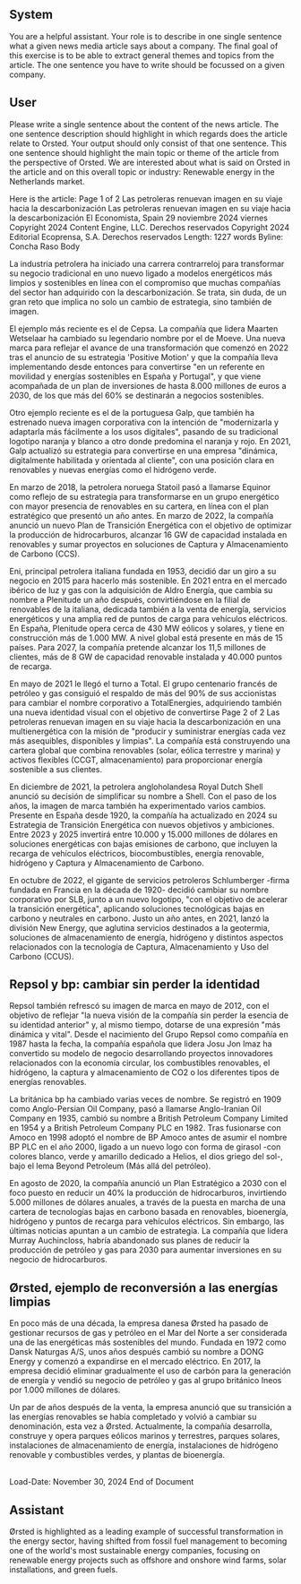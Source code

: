 ## System

You are a helpful assistant. Your role is to describe in one single sentence what a given news media article says about a company. The final goal of this exercise is to be able to extract general themes and topics from the article. The one sentence you have to write should be focussed on a given company.

## User


Please write a single sentence about the content of the news article. The one sentence description should highlight in which regards does the article relate to Orsted. Your output should only consist of that one sentence.
This one sentence should highlight the main topic or theme of the article from the perspective of Orsted. We are interested about what is said on Orsted in the article and on this overall topic or industry: Renewable energy in the Netherlands market.

Here is the article: Page 1 of 2
Las petroleras renuevan imagen en su viaje hacia la descarbonización
Las petroleras renuevan imagen en su viaje hacia la descarbonización
El Economista, Spain
29 noviembre 2024 viernes
Copyright 2024 Content Engine, LLC.
Derechos reservados
Copyright 2024 Editorial Ecoprensa, S.A. Derechos reservados
Length: 1227 words
Byline: Concha Raso
Body
       <p>La industria petrolera ha iniciado una carrera contrarreloj para transformar su negocio tradicional en uno 
nuevo ligado a modelos energéticos más limpios y sostenibles en línea con el compromiso que muchas compañías 
del sector han adquirido con la descarbonización. Se trata, sin duda, de un gran reto que implica no solo un cambio 
de estrategia, sino también de imagen.</p><p>El ejemplo más reciente es el de Cepsa. La compañía que lidera 
Maarten Wetselaar ha cambiado su legendario nombre por el de Moeve. Una nueva marca para reflejar el avance 
de una transformación que comenzó en 2022 tras el anuncio de su estrategia 'Positive Motion' y que la compañía 
lleva implementando desde entonces para convertirse "en un referente en movilidad y energías sostenibles en 
España y Portugal", y que viene acompañada de un plan de inversiones de hasta 8.000 millones de euros a 2030, 
de los que más del 60% se destinarán a negocios sostenibles.</p><p>Otro ejemplo reciente es el de la portuguesa 
Galp, que también ha estrenado nueva imagen corporativa con la intención de "modernizarla y adaptarla más 
fácilmente a los usos digitales", pasando de su tradicional logotipo naranja y blanco a otro donde predomina el 
naranja y rojo. En 2021, Galp actualizó su estrategia para convertirse en una empresa "dinámica, digitalmente 
habilitada y orientada al cliente", con una posición clara en renovables y nuevas energías como el hidrógeno 
verde.</p><p>En marzo de 2018, la petrolera noruega Statoil pasó a llamarse Equinor como reflejo de su 
estrategia para transformarse en un grupo energético con mayor presencia de renovables en su cartera, en línea 
con el plan estratégico que presentó un año antes. 
En marzo de 2022, la compañía anunció un nuevo Plan de Transición Energética con el objetivo de optimizar la 
producción de hidrocarburos, alcanzar 16 GW de capacidad instalada en renovables y sumar proyectos en 
soluciones de Captura y Almacenamiento de Carbono (CCS).</p><p>Eni, principal petrolera italiana fundada en 
1953, decidió dar un giro a su negocio en 2015 para hacerlo más sostenible. En 2021 entra en el mercado ibérico 
de luz y gas con la adquisición de Aldro Energía, que cambia su nombre a Plenitude un año después, 
convirtiéndose en la filial de renovables de la italiana, dedicada también a la venta de energía, servicios 
energéticos y una amplia red de puntos de carga para vehículos eléctricos. En España, Plenitude opera cerca de 
430 MW eólicos y solares, y tiene en construcción más de 1.000 MW. A nivel global está presente en más de 15 
países. Para 2027, la compañía pretende alcanzar los 11,5 millones de clientes, más de 8 GW de capacidad 
renovable instalada y 40.000 puntos de recarga.</p><p>En mayo de 2021 le llegó el turno a Total. El grupo 
centenario francés de petróleo y gas consiguió el respaldo de más del 90% de sus accionistas para cambiar el 
nombre corporativo a TotalEnergies, adquiriendo también una nueva identidad visual con el objetivo de convertirse 
Page 2 of 2
Las petroleras renuevan imagen en su viaje hacia la descarbonización
en una multienergética con la misión de "producir y suministrar energías cada vez más asequibles, disponibles y 
limpias". La compañía está construyendo una cartera global que combina renovables (solar, eólica terrestre y 
marina) y activos flexibles (CCGT, almacenamiento) para proporcionar energía sostenible a sus 
clientes.</p><p>En diciembre de 2021, la petrolera angloholandesa Royal Dutch Shell anunció su decisión de 
simplificar su nombre a Shell. Con el paso de los años, la imagen de marca también ha experimentado varios 
cambios. Presente en España desde 1920, la compañía ha actualizado en 2024 su Estrategia de Transición 
Energética con nuevos objetivos y ambiciones. Entre 2023 y 2025 invertirá entre 10.000 y 15.000 millones de 
dólares en soluciones energéticas con bajas emisiones de carbono, que incluyen la recarga de vehículos 
eléctricos, biocombustibles, energía renovable, hidrógeno y Captura y Almacenamiento de Carbono.</p><p>En 
octubre de 2022, el gigante de servicios petroleros Schlumberger -firma fundada en Francia en la década de 1920- 
decidió cambiar su nombre corporativo por SLB, junto a un nuevo logotipo, "con el objetivo de acelerar la transición 
energética", aplicando soluciones tecnológicas bajas en carbono y neutrales en carbono. Justo un año antes, en 
2021, lanzó la división New Energy, que aglutina servicios destinados a la geotermia, soluciones de 
almacenamiento de energía, hidrógeno y distintos aspectos relacionados con la tecnología de Captura, 
Almacenamiento y Uso del Carbono (CCUS).</p><h2>Repsol y bp: cambiar sin perder la 
identidad</h2><p>Repsol también refrescó su imagen de marca en mayo de 2012, con el objetivo de reflejar "la 
nueva visión de la compañía sin perder la esencia de su identidad anterior" y, al mismo tiempo, dotarse de una 
expresión "más dinámica y vital". Desde el nacimiento del Grupo Repsol como compañía en 1987 hasta la fecha, la 
compañía española que lidera Josu Jon Imaz ha convertido su modelo de negocio desarrollando proyectos 
innovadores relacionados con la economía circular, los combustibles renovables, el hidrógeno, la captura y 
almacenamiento de CO2 o los diferentes tipos de energías renovables.</p><p>La británica bp ha cambiado varias 
veces de nombre. Se registró en 1909 como Anglo-Persian Oil Company, pasó a llamarse Anglo-Iranian Oil 
Company en 1935, cambió su nombre a British Petroleum Company Limited en 1954 y a British Petroleum 
Company PLC en 1982. Tras fusionarse con Amoco en 1998 adoptó el nombre de BP Amoco antes de asumir el 
nombre BP PLC en el año 2000, ligado a un nuevo logo con forma de girasol -con colores blanco, verde y amarillo 
dedicado a Helios, el dios griego del sol-, bajo el lema Beyond Petroleum (Más allá del petróleo).</p><p>En agosto 
de 2020, la compañía anunció un Plan Estratégico a 2030 con el foco puesto en reducir un 40% la producción de 
hidrocarburos, invirtiendo 5.000 millones de dólares anuales, a través de la puesta en marcha de una cartera de 
tecnologías bajas en carbono basada en renovables, bioenergía, hidrógeno y puntos de recarga para vehículos 
eléctricos. Sin embargo, las últimas noticias apuntan a un cambio de estrategia. La compañía que lidera Murray 
Auchincloss, habría abandonado sus planes de reducir la producción de petróleo y gas para 2030 para aumentar 
inversiones en su negocio de hidrocarburos.</p><h2>Ørsted, ejemplo de reconversión a las energías 
limpias</h2><p>En poco más de una década, la empresa danesa Ørsted ha pasado de gestionar recursos de gas 
y petróleo en el Mar del Norte a ser considerada una de las energéticas más sostenibles del mundo. Fundada en 
1972 como Dansk Naturgas A/S, unos años después cambió su nombre a DONG Energy y comenzó a expandirse 
en el mercado eléctrico. En 2017, la empresa decidió eliminar gradualmente el uso de carbón para la generación 
de energía y vendió su negocio de petróleo y gas al grupo británico Ineos por 1.000 millones de 
dólares.</p><p>Un par de años después de la venta, la empresa anunció que su transición a las energías 
renovables se había completado y volvió a cambiar su denominación, esta vez a Ørsted. Actualmente, la 
compañía desarrolla, construye y opera parques eólicos marinos y terrestres, parques solares, instalaciones de 
almacenamiento de energía, instalaciones de hidrógeno renovable y combustibles verdes, y plantas de 
bioenergía.</p>       
Load-Date: November 30, 2024
End of Document
            

## Assistant

Ørsted is highlighted as a leading example of successful transformation in the energy sector, having shifted from fossil fuel management to becoming one of the world's most sustainable energy companies, focusing on renewable energy projects such as offshore and onshore wind farms, solar installations, and green fuels.

